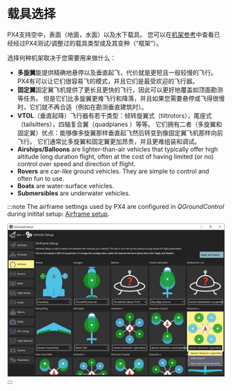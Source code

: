 # 载具选择

PX4支持空中，表面（地面，水面）以及水下载具。 您可以在[机架参考](../airframes/airframe_reference.md)中查看已经经过PX4测试/调整过的载具类型或及其变种（“框架”）。

选择何种机架取决于您需要用来做什么：

- **多旋翼**能提供精确地悬停以及垂直起飞，代价就是更短且一般较慢的飞行。 PX4有可以让它们很容易飞的模式，并且它们是最受欢迎的飞行器。
- **固定翼**固定翼飞机提供了更长且更快的飞行，因此可以更好地覆盖如顶面勘测等任务。 但是它们比多旋翼更难飞行和降落，并且如果您需要悬停或飞得很慢时，它们就不再合适（例如在勘测垂直建筑时）。
- **VTOL**（垂直起降）飞行器有若干类型：倾转旋翼式（tiltrotors），尾座式（tailsitters），四轴复合翼（quadplanes ）等等。 它们拥有二者（多旋翼和固定翼）优点：能够像多旋翼那样垂直起飞然后转变到像固定翼飞机那样向前飞行。 它们通常比多旋翼和固定翼更加昂贵，并且更难组装和调试。
- **Airships/Balloons** are lighter-than-air vehicles that typically offer high altitude long duration flight, often at the cost of having limited (or no) control over speed and direction of flight.
- **Rovers** are car-like ground vehicles. They are simple to control and often fun to use.
- **Boats** are water-surface vehicles.
- **Submersibles** are underwater vehicles.

:::note
The airframe settings used by PX4 are configured in *QGroundControl* during initital setup: [Airframe setup](../config/airframe.md).

![Frame Selection](../../assets/qgc/setup/airframe/airframe_px4.jpg)
:::
